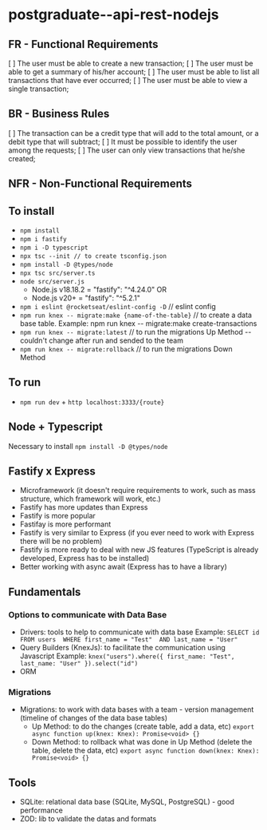 # postgraduate--api-rest-nodejs

## FR - Functional Requirements
[ ] The user must be able to create a new transaction;
[ ] The user must be able to get a summary of his/her account;
[ ] The user must be able to list all transactions that have ever occurred;
[ ] The user must be able to view a single transaction;

## BR - Business Rules
[ ] The transaction can be a credit type that will add to the total amount, or a debit type that will subtract;
[ ] It must be possible to identify the user among the requests;
[ ] The user can only view transactions that he/she created;

## NFR - Non-Functional Requirements






## To install
- `npm install`
- `npm i fastify`
- `npm i -D typescript`
- `npx tsc --init // to create tsconfig.json`
- `npm install -D @types/node`
- `npx tsc src/server.ts`
- `node src/server.js`
    - Node.js v18.18.2 = "fastify": "^4.24.0"
        OR
    - Node.js v20+ = "fastify": "^5.2.1"
- `npm i eslint @rocketseat/eslint-config -D` // eslint config
- `npm run knex -- migrate:make {name-of-the-table}` // to create a data base table. Example: npm run knex -- migrate:make create-transactions
- `npm run knex -- migrate:latest` // to run the migrations Up Method -- couldn't change after run and sended to the team
- `npm run knex -- migrate:rollback` // to run the migrations Down Method


## To run
- `npm run dev` + `http localhost:3333/{route}`

## Node + Typescript
Necessary to install `npm install -D @types/node`

## Fastify x Express

- Microframework (it doesn't require requirements to work, such as mass structure, which framework will work, etc.)
- Fastify has more updates than Express
- Fastify is more popular
- Fastifay is more performant
- Fastify is very similar to Express (if you ever need to work with Express there will be no problem)
- Fastify is more ready to deal with new JS features (TypeScript is already developed, Express has to be installed)
- Better working with async await (Express has to have a library)

## Fundamentals
### Options to communicate with Data Base
- Drivers: tools to help to communicate with data base 
    Example: 
        `SELECT id 
        FROM users 
        WHERE first_name = "Test" 
            AND last_name = "User"`
- Query Builders (KnexJs): to facilitate the communication using Javascript 
    Example: 
        `knex("users").where({
            first_name: "Test",
            last_name: "User"
        }).select("id")` 
- ORM

### Migrations
- Migrations: to work with data bases with a team - version management (timeline of changes of the data base tables)
    - Up Method: to do the changes (create table, add a data, etc)
        `export async function up(knex: Knex): Promise<void> {}`
    - Down Method: to rollback what was done in Up Method (delete the table, delete the data, etc)
        `export async function down(knex: Knex): Promise<void> {}`

## Tools

- SQLite: relational data base (SQLite, MySQL, PostgreSQL) - good performance
- ZOD: lib to validate the datas and formats


